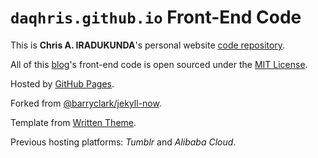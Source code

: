 # `daqhris.github.io` Front-End Code

This is **Chris A. IRADUKUNDA**'s personal website [code repository](https://github.com/daqhris/daqhris.github.io).

All of this [blog](https://daqhris.github.com)'s front-end code is open sourced under the [MIT License](https://github.com/daqhris/daqhris.github.io/blob/master/LICENSE.md).

Hosted by [GitHub Pages](https://pages.github.com/).

Forked from [@barryclark/jekyll-now](https://github.com/barryclark/jekyll-now).

Template from [Written Theme](https://www.tumblr.com/theme/38737).

Previous hosting platforms: *Tumblr* and *Alibaba Cloud*.


